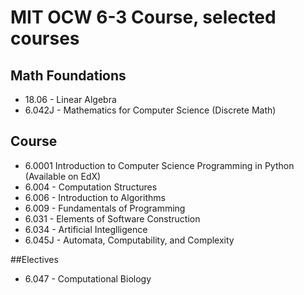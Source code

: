 # MIT OCW 6-3 Course, selected courses

## Math Foundations
* 18.06 - Linear Algebra
* 6.042J - Mathematics for Computer Science (Discrete Math)

## Course
* 6.0001 Introduction to Computer Science Programming in Python (Available on EdX)
* 6.004 - Computation Structures
* 6.006 - Introduction to Algorithms
* 6.009 - Fundamentals of Programming
* 6.031 -  Elements of Software Construction
* 6.034 - Artificial Integlligence
* 6.045J - Automata, Computability, and Complexity

##Electives
* 6.047 - Computational Biology
